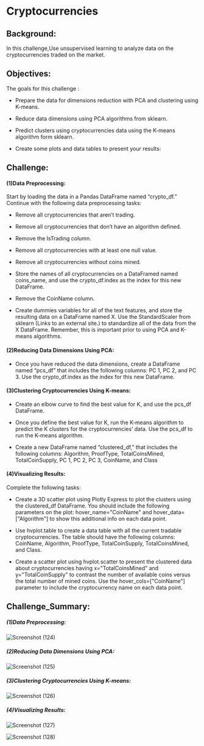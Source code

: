 # Cryptocurrencies

## Background:

In this challenge,Use unsupervised learning to analyze data on the cryptocurrencies traded on the market.



##  Objectives:


The goals for this challenge :

*  Prepare the data for dimensions reduction with PCA and clustering using K-means.


*  Reduce data dimensions using PCA algorithms from sklearn.


*  Predict clusters using cryptocurrencies data using the K-means algorithm form sklearn.


*  Create some plots and data tables to present your results:


## Challenge:



#### (1)Data Preprocessing:


Start by loading the data in a Pandas DataFrame named “crypto_df.” Continue with the following data preprocessing tasks:

*  Remove all cryptocurrencies that aren’t trading.


*  Remove all cryptocurrencies that don’t have an algorithm defined.


*  Remove the IsTrading column.


*  Remove all cryptocurrencies with at least one null value.


*  Remove all cryptocurrencies without coins mined.


*  Store the names of all cryptocurrencies on a DataFramed named coins_name, and use the crypto_df.index as the index for  this new DataFrame.


*  Remove the CoinName column.


*  Create dummies variables for all of the text features, and store the resulting data on a DataFrame named X.
Use the StandardScaler from sklearn (Links to an external site.) to standardize all of the data from the X DataFrame. Remember, this is important prior to using PCA and K-means algorithms.


#### (2)Reducing Data Dimensions Using PCA:

*  Once you have reduced the data dimensions, create a DataFrame named “pcs_df” that includes the following columns: PC 1, PC 2, and PC 3. Use the crypto_df.index as the index for this new DataFrame.


#### (3)Clustering Cryptocurrencies Using K-means:


*  Create an elbow curve to find the best value for K, and use the pcs_df DataFrame.


*  Once you define the best value for K, run the K-means algorithm to predict the K clusters for the cryptocurrencies’ data. Use the pcs_df to run the K-means algorithm.


*  Create a new DataFrame named “clustered_df,” that includes the following columns: Algorithm, ProofType, TotalCoinsMined, TotalCoinSupply, PC 1, PC 2, PC 3, CoinName, and Class


#### (4)Visualizing Results:

Complete the following tasks:

*  Create a 3D scatter plot using Plotly Express to plot the clusters using the clustered_df DataFrame. You should include the following parameters on the plot: hover_name="CoinName" and hover_data=["Algorithm"] to show this additional info on each data point.


*  Use hvplot.table to create a data table with all the current tradable cryptocurrencies. The table should have the following columns: CoinName, Algorithm, ProofType, TotalCoinSupply, TotalCoinsMined, and Class.


*  Create a scatter plot using hvplot.scatter to present the clustered data about cryptocurrencies having x="TotalCoinsMined" and y="TotalCoinSupply" to contrast the number of available coins versus the total number of mined coins. Use the hover_cols=["CoinName"] parameter to include the cryptocurrency name on each data point.




## Challenge_Summary:



##### (1)Data Preprocessing:


![Screenshot (124)](https://user-images.githubusercontent.com/65969608/95006920-29a54c00-05cf-11eb-86a5-9779576d8715.png)



##### (2)Reducing Data Dimensions Using PCA:

![Screenshot (125)](https://user-images.githubusercontent.com/65969608/95006927-4e99bf00-05cf-11eb-8b3d-6168011b81fd.png)

##### (3)Clustering Cryptocurrencies Using K-means:


![Screenshot (126)](https://user-images.githubusercontent.com/65969608/95006946-77ba4f80-05cf-11eb-8ee5-d9ec8bccabb0.png)


##### (4)Visualizing Results:

![Screenshot (127)](https://user-images.githubusercontent.com/65969608/95006958-9fa9b300-05cf-11eb-9a16-bbdc326b86fe.png)



![Screenshot (128)](https://user-images.githubusercontent.com/65969608/95006974-c667e980-05cf-11eb-8552-ad67a98fb5f0.png)





